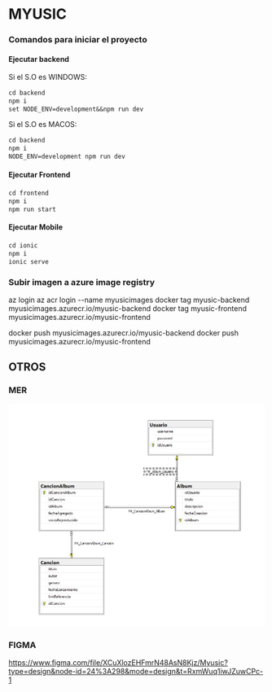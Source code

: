 # MYUSIC #

### Comandos para iniciar el proyecto ###

#### Ejecutar backend ####

Si el S.O es WINDOWS:

    cd backend
    npm i
    set NODE_ENV=development&&npm run dev

Si el S.O es MACOS:

    cd backend
    npm i
    NODE_ENV=development npm run dev

#### Ejecutar Frontend ####

    cd frontend
    npm i   
    npm run start

#### Ejecutar Mobile ####

    cd ionic
    npm i   
    ionic serve

### Subir imagen a azure image registry ###

az login
az acr login --name myusicimages
docker tag myusic-backend myusicimages.azurecr.io/myusic-backend
docker tag myusic-frontend myusicimages.azurecr.io/myusic-frontend

docker push myusicimages.azurecr.io/myusic-backend
docker push myusicimages.azurecr.io/myusic-frontend

## OTROS ##

### MER ###

![MER](/resources/MER%20Myusic.jpg "MER")



### FIGMA ###
https://www.figma.com/file/XCuXlozEHFmrN48AsN8Kjz/Myusic?type=design&node-id=24%3A298&mode=design&t=RxmWuq1iwJZuwCPc-1